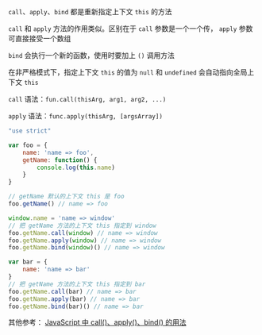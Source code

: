 `call`、`apply`、`bind` 都是重新指定上下文 `this` 的方法

`call` 和 `apply` 方法的作用类似。区别在于 `call` 参数是一个一个传， `apply` 参数可直接接受一个数组

`bind` 会执行一个新的函数，使用时要加上 `()` 调用方法


在非严格模式下，指定上下文 `this` 的值为 `null` 和 `undefined` 会自动指向全局上下文 `this`

`call` 语法：`fun.call(thisArg, arg1, arg2, ...)`

`apply` 语法：`func.apply(thisArg, [argsArray])`

```js
"use strict"

var foo = {
	name: 'name => foo',
	getName: function() {
		console.log(this.name)
	}
}

// getName 默认的上下文 this 是 foo
foo.getName() // name => foo

window.name = 'name => window'
// 把 getName 方法的上下文 this 指定到 window 
foo.getName.call(window) // name => window
foo.getName.apply(window) // name => window
foo.getName.bind(window)() // name => window

var bar = {
    name: 'name => bar'
}
// 把 getName 方法的上下文 this 指定到 bar 
foo.getName.call(bar) // name => bar
foo.getName.apply(bar) // name => bar
foo.getName.bind(bar)() // name => bar
```

其他参考：
[JavaScript 中 call()、apply()、bind() 的用法](http://www.runoob.com/w3cnote/js-call-apply-bind.html)